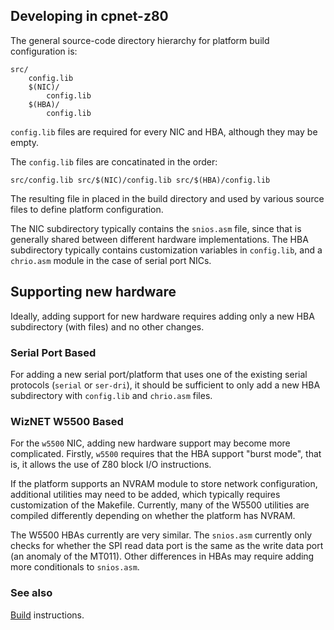 ## Developing in cpnet-z80

The general source-code directory hierarchy for platform build
configuration is:
```
src/
    config.lib
    $(NIC)/
        config.lib
    $(HBA)/
        config.lib
```
`config.lib` files are required for every NIC and HBA, although they
may be empty.

The `config.lib` files are concatinated in the order:
```
src/config.lib src/$(NIC)/config.lib src/$(HBA)/config.lib
```
The resulting file in placed in the build directory and used
by various source files to define platform configuration.

The NIC subdirectory typically contains the `snios.asm` file,
since that is generally shared between different hardware implementations.
The HBA subdirectory typically contains customization variables
in `config.lib`, and a `chrio.asm` module in the case of
serial port NICs.

## Supporting new hardware

Ideally, adding support for new hardware requires adding
only a new HBA subdirectory (with files) and no other changes.

### Serial Port Based

For adding a new serial port/platform that uses one of the
existing serial protocols (`serial` or `ser-dri`), it should be sufficient
to only add a new HBA subdirectory with `config.lib` and `chrio.asm` files.

### WizNET W5500 Based

For the `w5500` NIC, adding new hardware support may become more complicated.
Firstly, `w5500` requires that the HBA support "burst mode", that is, it
allows the use of Z80 block I/O instructions.

If the platform supports an NVRAM module to store network configuration,
additional utilities may need to be added, which typically requires
customization of the Makefile. Currently, many of the W5500 utilities
are compiled differently depending on whether the platform has NVRAM.

The W5500 HBAs currently are very similar.
The `snios.asm` currently only checks for whether the SPI
read data port is the same as the write data port (an anomaly of
the MT011). Other differences in HBAs may require adding more conditionals
to `snios.asm`.

### See also

[Build](BUILD.md) instructions.
